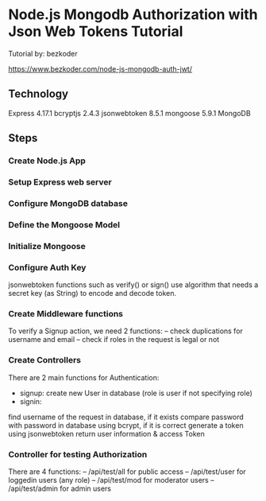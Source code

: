 # Node.js Mongodb Authorization with Json Web Tokens Tutorial 

Tutorial by: bezkoder

https://www.bezkoder.com/node-js-mongodb-auth-jwt/


## Technology
Express 4.17.1
bcryptjs 2.4.3
jsonwebtoken 8.5.1
mongoose 5.9.1
MongoDB

## Steps

### Create Node.js App

### Setup Express web server

### Configure MongoDB database

### Define the Mongoose Model

### Initialize Mongoose

### Configure Auth Key

jsonwebtoken functions such as verify() or sign() use algorithm that needs a secret key (as String) to encode and decode token.

### Create Middleware functions

To verify a Signup action, we need 2 functions:
– check duplications for username and email
– check if roles in the request is legal or not

### Create Controllers

There are 2 main functions for Authentication:
- signup: create new User in database (role is user if not specifying role)
- signin:

find username of the request in database, if it exists
compare password with password in database using bcrypt, if it is correct
generate a token using jsonwebtoken
return user information & access Token

### Controller for testing Authorization

There are 4 functions:
– /api/test/all for public access
– /api/test/user for loggedin users (any role)
– /api/test/mod for moderator users
– /api/test/admin for admin users